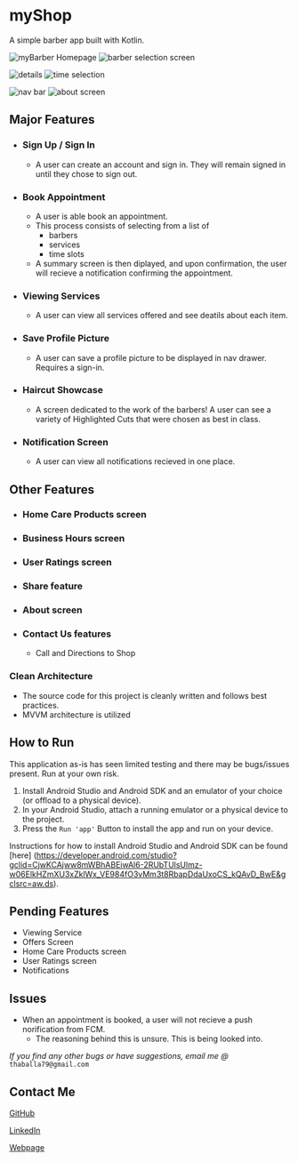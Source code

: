 # myShop

A simple barber app built with Kotlin. 

![myBarber Homepage](https://github.com/BrianJr03/myBarber/blob/ui_2.0/home_tn.jpg)
![barber selection screen](https://github.com/BrianJr03/myBarber/blob/ui_2.0/barbers_tn.jpg)

![details](https://github.com/BrianJr03/myBarber/blob/ui_2.0/apt_details_tn.jpg)
![time selection](https://github.com/BrianJr03/myBarber/blob/ui_2.0/select_time_tn.jpg)

![nav bar](https://github.com/BrianJr03/myBarber/blob/ui_2.0/nav_bar_tn.jpg)
![about screen ](https://github.com/BrianJr03/myBarber/blob/ui_2.0/about_screen_tn.jpg)

## Major Features

- ### Sign Up / Sign In
  - A user can create an account and sign in. They will remain signed in until they chose to sign out.  
  
- ### Book Appointment
  - A user is able book an appointment. 
  - This process consists of selecting from a list of
    - barbers
    - services 
    - time slots
  - A summary screen is then diplayed, and upon confirmation, the user will recieve a notification confirming the appointment.

- ### Viewing Services
  - A user can view all services offered and see deatils about each item.
  
- ### Save Profile Picture
  - A user can save a profile picture to be displayed in nav drawer. Requires a sign-in.
  
- ### Haircut Showcase
  - A screen dedicated to the work of the barbers! A user can see a variety of Highlighted Cuts that were chosen as best in class.
  
- ### Notification Screen
  - A user can view all notifications recieved in one place.
  
## Other Features
  - ### Home Care Products screen
  - ### Business Hours screen
  - ### User Ratings screen
  - ### Share feature
  - ### About screen
  - ### Contact Us features 
    - Call and Directions to Shop
  
### Clean Architecture
 - The source code for this project is cleanly written and follows best practices.
 - MVVM architecture is utilized  

## How to Run
This application as-is has seen limited testing and there may be bugs/issues present. Run at your own risk.
1. Install Android Studio and Android SDK and an emulator of your choice (or offload to a physical device).
2. In your Android Studio, attach a running emulator or a physical device to the project.
3. Press the `Run 'app'` Button to install the app and run on your device.

Instructions for how to install Android Studio and Android SDK can be found [here]
(https://developer.android.com/studio?gclid=CjwKCAjww8mWBhABEiwAl6-2RUbTUlsUlmz-w06ElkHZmXU3xZklWx_VE984fO3vMm3t8RbapDdaUxoCS_kQAvD_BwE&gclsrc=aw.ds). 

## Pending Features
 - Viewing Service
 - Offers Screen
 - Home Care Products screen
 - User Ratings screen
 - Notifications

## Issues
 - When an appointment is booked, a user will not recieve a push norification from FCM.
   - The reasoning behind this is unsure. This is being looked into.

*If you find any other bugs or have suggestions, email me @* `thaballa79@gmail.com`

## Contact Me
[GitHub](https://github.com/BrianJr03 "My Github Page")

[LinkedIn](https://www.linkedin.com/in/brianjr03/ "My LinkedIn")

[Webpage](https://brianjr03.github.io/ "My Webpage")
